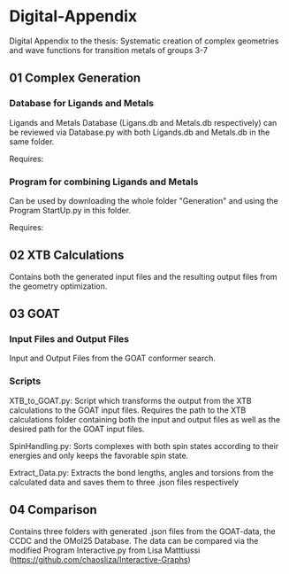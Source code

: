# Digital-Appendix
Digital Appendix to the thesis: Systematic creation of complex geometries and wave functions for transition metals of groups 3-7

## 01 Complex Generation
### Database for Ligands and Metals
Ligands and Metals Database (Ligans.db and Metals.db respectively) can be reviewed via Database.py with both Ligands.db and Metals.db in the same folder.

Requires:

### Program for combining Ligands and Metals
Can be used by downloading the whole folder "Generation" and using the Program StartUp.py in this folder.

Requires:

## 02 XTB Calculations
Contains both the generated input files and the resulting output files from the geometry optimization.
## 03 GOAT
### Input Files and Output Files
Input and Output Files from the GOAT conformer search.
### Scripts
XTB_to_GOAT.py: Script which transforms the output from the XTB calculations to the GOAT input files. Requires the path to the XTB calculations folder containing both the input and output files as well as the desired path for the GOAT input files.

SpinHandling.py: Sorts complexes with both spin states according to their energies and only keeps the favorable spin state.

Extract_Data.py: Extracts the bond lengths, angles and torsions from the calculated data and saves them to three .json files respectively
 ## 04 Comparison
 Contains three folders with generated .json files from the GOAT-data, the CCDC and the OMol25 Database. The data can be compared via the modified Program Interactive.py from Lisa Matttiussi (https://github.com/chaosliza/Interactive-Graphs)

